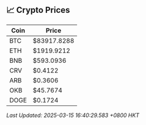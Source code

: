 ## 📈 Crypto Prices

| Coin | Price |
| ---- | ----- |
| BTC | $83917.8288 |
| ETH | $1919.9212 |
| BNB | $593.0936 |
| CRV | $0.4122 |
| ARB | $0.3606 |
| OKB | $45.7674 |
| DOGE | $0.1724 |

_Last Updated: 2025-03-15 16:40:29.583 +0800 HKT_